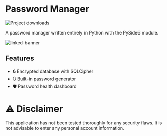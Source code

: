 # Password Manager
![Project downloads](https://img.shields.io/github/downloads/EmueI/password-manager/total)

 A password manager written entirely in Python with the PySide6 module. 

![linked-banner](https://i.ibb.co/4JBRMt7/Screenshot-2022-03-11-162837.png)


## Features

- 🔒 Encrypted database with SQLCipher
- 🔃 Built-in password generator 
- 🛡️ Password health dashboard

# ⚠️ Disclaimer

This application has not been tested thoroughly for any security flaws. It is not advisable to enter any personal account information.
